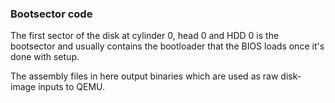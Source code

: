 ### Bootsector code

The first sector of the disk at cylinder 0, head 0 and HDD 0 is the bootsector and usually contains the bootloader that the BIOS loads once it's done with setup. 

The assembly files in here output binaries which are used as raw disk-image inputs to QEMU. 